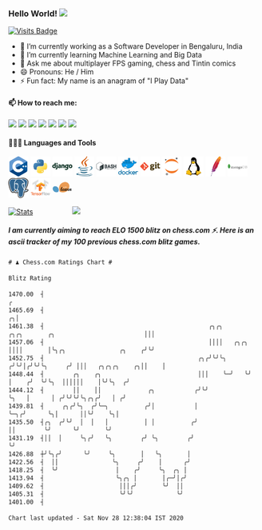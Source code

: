   ### Hello World!  <img src="https://github.com/sciencepal/sciencepal/blob/master/assets/Hi.gif" width="29px">
  [![Visits Badge](https://badges.pufler.dev/visits/sciencepal/sciencepal)](https://badges.pufler.dev/visits/sciencepal/sciencepal)
  
  - 🔭 I’m currently working as a Software Developer in Bengaluru, India
  - 🌱 I’m currently learning Machine Learning and Big Data
  - 💬 Ask me about multiplayer FPS gaming, chess and Tintin comics
  - 😄 Pronouns: He / Him
  - ⚡ Fun fact: My name is an anagram of "I Play Data"
  
  #### 📫 How to reach me:   
  [<img src="https://upload.wikimedia.org/wikipedia/commons/8/83/Steam_icon_logo.svg" width="3.5%"/>](https://steamcommunity.com/id/mongocds/)
  [<img src="https://github.com/sciencepal/sciencepal/blob/master/assets/discord-round.svg" width="3.5%"/>](https://discord.gg/MnUUbHe)
  [<img src="https://img.icons8.com/color/48/000000/twitter.png" width="3.5%"/>](https://twitter.com/sciencepal)
  [<img src="https://img.icons8.com/color/48/000000/linkedin.png" width="3.5%"/>](https://www.linkedin.com/in/adityapal1/)
  [<img src="https://img.icons8.com/fluent/48/000000/facebook-new.png" width="3.5%"/>](https://www.facebook.com/sciencepal/)
  [<img src="https://img.icons8.com/fluent/48/000000/instagram-new.png" width="3.5%"/>](https://www.instagram.com/aditya_sciencepal/)
  <a href="mailto:aditya.pal.science@gmail.com"> <img src="https://img.icons8.com/fluent/48/000000/gmail.png" width="3.5%"/> </a>
  
  #### 👨🏻‍💻 Languages and Tools <br />
  <code><img height="40" src="https://raw.githubusercontent.com/github/explore/80688e429a7d4ef2fca1e82350fe8e3517d3494d/topics/cpp/cpp.png"></code>
  <code><img height="40" src="https://raw.githubusercontent.com/github/explore/80688e429a7d4ef2fca1e82350fe8e3517d3494d/topics/python/python.png"></code>
  <code><img height="40" src="https://raw.githubusercontent.com/github/explore/80688e429a7d4ef2fca1e82350fe8e3517d3494d/topics/django/django.png"></code>
  <code><img height="40" src="https://raw.githubusercontent.com/github/explore/80688e429a7d4ef2fca1e82350fe8e3517d3494d/topics/java/java.png"></code>
  <code><img height="40" src="https://raw.githubusercontent.com/github/explore/80688e429a7d4ef2fca1e82350fe8e3517d3494d/topics/bash/bash.png"></code>
  <code><img height="40" src="https://raw.githubusercontent.com/github/explore/80688e429a7d4ef2fca1e82350fe8e3517d3494d/topics/docker/docker.png"></code>
  <code><img height="40" src="https://raw.githubusercontent.com/github/explore/80688e429a7d4ef2fca1e82350fe8e3517d3494d/topics/git/git.png"></code>
  <code><img height="40" src="https://raw.githubusercontent.com/github/explore/80688e429a7d4ef2fca1e82350fe8e3517d3494d/topics/jupyter-notebook/jupyter-notebook.png"></code>
  <code><img height="40" src="https://raw.githubusercontent.com/github/explore/80688e429a7d4ef2fca1e82350fe8e3517d3494d/topics/linux/linux.png"></code>
  <code><img height="40" src="https://raw.githubusercontent.com/github/explore/80688e429a7d4ef2fca1e82350fe8e3517d3494d/topics/maven/maven.png"></code>
  <code><img height="40" src="https://raw.githubusercontent.com/github/explore/80688e429a7d4ef2fca1e82350fe8e3517d3494d/topics/mongodb/mongodb.png"></code>
  <code><img height="40" src="https://raw.githubusercontent.com/github/explore/80688e429a7d4ef2fca1e82350fe8e3517d3494d/topics/postgresql/postgresql.png"></code>
  <code><img height="40" src="https://raw.githubusercontent.com/github/explore/80688e429a7d4ef2fca1e82350fe8e3517d3494d/topics/tensorflow/tensorflow.png"></code>
  <code><img height="40" src="https://raw.githubusercontent.com/github/explore/80688e429a7d4ef2fca1e82350fe8e3517d3494d/topics/scikit-learn/scikit-learn.png"></code>
  
  [![Stats](https://github-readme-stats.vercel.app/api?username=sciencepal&show_icons=true&theme=radical)](https://github-readme-stats.vercel.app/api?username=sciencepal&show_icons=true&theme=radical)&nbsp; &nbsp; &nbsp; &nbsp; &nbsp; &nbsp; &nbsp; &nbsp; &nbsp; &nbsp; <img src="https://github.com/sciencepal/sciencepal/blob/master/assets/saved.gif" width="195">
  
  ##### I am currently aiming to reach ELO 1500 blitz on chess.com ⚡. Here is an ascii tracker of my 100 previous chess.com blitz games.

  ```
  # ♟︎ Chess.com Ratings Chart #
  
  Blitz Rating

 1470.00  ┤                                                                                                  ╭
 1465.69  ┤                                                                                                ╭╮│
 1461.38  ┤                                              ╭╮╭╮        ╭╮╭╮       ╭╮                         │││
 1457.06  ┤                                              ││││   ╭╮╭╮ ││││       │╰╮╭╮               ╭╮    ╭╯╰╯
 1452.75  ┤                                           ╭╮╭╯╰╯╰╮ ╭╯╰╯│╭╯╰╯╰╮     ╭╯ │││   ╭╮╭╮╭╮    ╭╮││    │
 1448.44  ┤        ╭╮    ╭╮                           │││    ╰─╯   ╰╯    │    ╭╯  ╰╯╰╮  ││││││    │╰╯╰╮  ╭╯
 1444.12  ┤        ││    ││             ╭╮           ╭╯╰╯                ╰╮   │      │ ╭╯╰╯╰╯╰╮╭╮╭╯   │ ╭╯
 1439.81  ┤     ╭╮╭╯╰╮  ╭╯╰─╮          ╭╯│           │                    ╰─╮╭╯      ╰╮│      ││╰╯    ╰╮│
 1435.50  ┤╭╮  ╭╯╰╯  │  │   │          │ │          ╭╯                      ││        ╰╯      ╰╯       ╰╯
 1431.19  ┤││  │     ╰╮╭╯   ╰╮        ╭╯ ╰╮        ╭╯                       ╰╯
 1426.88  ┼╯╰╮╭╯      ╰╯     ╰╮       │   ╰╮       │
 1422.56  ┤  ││               ╰╮     ╭╯    │      ╭╯
 1418.25  ┤  ╰╯                │    ╭╯     ╰╮  ╭╮ │
 1413.94  ┤                    ╰╮╭╮ │       │╭─╯│╭╯
 1409.62  ┤                     │││╭╯       ╰╯  ││
 1405.31  ┤                     ╰╯╰╯            ╰╯
 1401.00  ┤

Chart last updated - Sat Nov 28 12:38:04 IST 2020  
  ```
  

